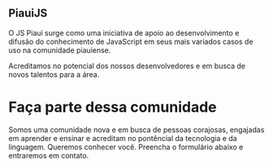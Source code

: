 ## PiauiJS

O JS Piauí surge como uma iniciativa de apoio ao desenvolvimento e difusão do conhecimento de JavaScript em seus mais variados casos de uso na comunidade piauiense.

Acreditamos no potencial dos nossos desenvolvedores e em busca de novos talentos para a área. 

# Faça parte dessa comunidade

Somos uma comunidade nova e em busca de pessoas corajosas, engajadas em aprender e ensinar e acreditam no pontêncial da tecnologia e da linguagem. Queremos conhecer você. Preencha o formulário abaixo e entraremos em contato.
